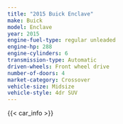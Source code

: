 ```yaml
---
title: "2015 Buick Enclave"
make: Buick
model: Enclave
year: 2015
engine-fuel-type: regular unleaded
engine-hp: 288
engine-cylinders: 6
transmission-type: Automatic
driven-wheels: Front wheel drive
number-of-doors: 4
market-category: Crossover
vehicle-size: Midsize
vehicle-style: 4dr SUV
---
```


{{< car_info >}}
